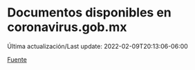 # Documentos disponibles en coronavirus.gob.mx

Última actualización/Last update: 2022-02-09T20:13:06-06:00

 [Fuente](https://coronavirus.gob.mx/)
